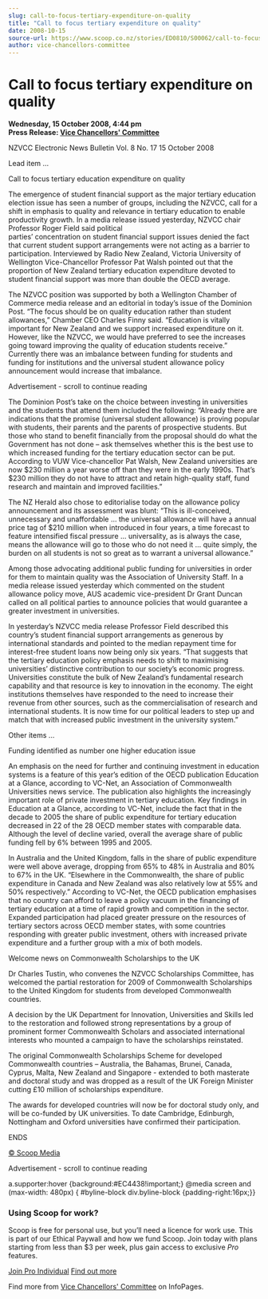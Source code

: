 ```yaml
---
slug: call-to-focus-tertiary-expenditure-on-quality
title: "Call to focus tertiary expenditure on quality"
date: 2008-10-15
source-url: https://www.scoop.co.nz/stories/ED0810/S00062/call-to-focus-tertiary-expenditure-on-quality.htm
author: vice-chancellors-committee
---
```

Call to focus tertiary expenditure on quality
=============================================

**Wednesday, 15 October 2008, 4:44 pm**  
**Press Release: [Vice Chancellors' Committee](https://info.scoop.co.nz/Vice_Chancellors'_Committee)**

NZVCC Electronic News Bulletin Vol. 8 No. 17 15 October 2008

  
Lead item …

Call to focus tertiary education expenditure on quality

The emergence of student financial support as the major tertiary education election issue has seen a number of groups, including the NZVCC, call for a shift in emphasis to quality and relevance in tertiary education to enable productivity growth. In a media release issued yesterday, NZVCC chair Professor Roger Field said political  
parties’ concentration on student financial support issues denied the fact that current student support arrangements were not acting as a barrier to participation. Interviewed by Radio New Zealand, Victoria University of Wellington Vice-Chancellor Professor Pat Walsh pointed out that the proportion of New Zealand tertiary education expenditure devoted to student financial support was more than double the OECD average.

The NZVCC position was supported by both a Wellington Chamber of Commerce media release and an editorial in today’s issue of the Dominion Post. “The focus should be on quality education rather than student allowances,” Chamber CEO Charles Finny said. “Education is vitally important for New Zealand and we support increased expenditure on it. However, like the NZVCC, we would have preferred to see the increases going toward improving the quality of education students receive.” Currently there was an imbalance between funding for students and funding for institutions and the universal student allowance policy announcement would increase that imbalance.

Advertisement - scroll to continue reading





The Dominion Post’s take on the choice between investing in universities and the students that attend them included the following: “Already there are indications that the promise (universal student allowance) is proving popular with students, their parents and the parents of prospective students. But those who stand to benefit financially from the proposal should do what the Government has not done – ask themselves whether this is the best use to which increased funding for the tertiary education sector can be put. According to VUW Vice-chancellor Pat Walsh, New Zealand universities are now $230 million a year worse off than they were in the early 1990s. That’s $230 million they do not have to attract and retain high-quality staff, fund research and maintain and improved facilities.”

The NZ Herald also chose to editorialise today on the allowance policy announcement and its assessment was blunt: “This is ill-conceived, unnecessary and unaffordable … the universal allowance will have a annual price tag of $210 million when introduced in four years, a time forecast to feature intensified fiscal pressure … universality, as is always the case, means the allowance will go to those who do not need it … quite simply, the burden on all students is not so great as to warrant a universal allowance.”

Among those advocating additional public funding for universities in order for them to maintain quality was the Association of University Staff. In a media release issued yesterday which commented on the student allowance policy move, AUS academic vice-president Dr Grant Duncan called on all political parties to announce policies that would guarantee a greater investment in universities.

In yesterday’s NZVCC media release Professor Field described this country’s student financial support arrangements as generous by international standards and pointed to the median repayment time for interest-free student loans now being only six years. “That suggests that the tertiary education policy emphasis needs to shift to maximising universities’ distinctive contribution to our society’s economic progress. Universities constitute the bulk of New Zealand’s fundamental research capability and that resource is key to innovation in the economy. The eight institutions themselves have responded to the need to increase their revenue from other sources, such as the commercialisation of research and international students. It is now time for our political leaders to step up and match that with increased public investment in the university system.”

Other items …

Funding identified as number one higher education issue

An emphasis on the need for further and continuing investment in education systems is a feature of this year’s edition of the OECD publication Education at a Glance, according to VC-Net, an Association of Commonwealth Universities news service. The publication also highlights the increasingly important role of private investment in tertiary education. Key findings in Education at a Glance, according to VC-Net, include the fact that in the decade to 2005 the share of public expenditure for tertiary education decreased in 22 of the 28 OECD member states with comparable data. Although the level of decline varied, overall the average share of public funding fell by 6% between 1995 and 2005.

In Australia and the United Kingdom, falls in the share of public expenditure were well above average, dropping from 65% to 48% in Australia and 80% to 67% in the UK. “Elsewhere in the Commonwealth, the share of public expenditure in Canada and New Zealand was also relatively low at 55% and 50% respectively.” According to VC-Net, the OECD publication emphasises that no country can afford to leave a policy vacuum in the financing of tertiary education at a time of rapid growth and competition in the sector. Expanded participation had placed greater pressure on the resources of tertiary sectors across OECD member states, with some countries responding with greater public investment, others with increased private expenditure and a further group with a mix of both models.

Welcome news on Commonwealth Scholarships to the UK

Dr Charles Tustin, who convenes the NZVCC Scholarships Committee, has welcomed the partial restoration for 2009 of Commonwealth Scholarships to the United Kingdom for students from developed Commonwealth countries.

A decision by the UK Department for Innovation, Universities and Skills led to the restoration and followed strong representations by a group of prominent former Commonwealth Scholars and associated international interests who mounted a campaign to have the scholarships reinstated.

The original Commonwealth Scholarships Scheme for developed Commonwealth countries – Australia, the Bahamas, Brunei, Canada, Cyprus, Malta, New Zealand and Singapore - extended to both masterate and doctoral study and was dropped as a result of the UK Foreign Minister cutting £10 million of scholarships expenditure.

The awards for developed countries will now be for doctoral study only, and will be co-funded by UK universities. To date Cambridge, Edinburgh, Nottingham and Oxford universities have confirmed their participation.

  
ENDS

[© Scoop Media](http://www.scoop.co.nz/about/terms.html)  

Advertisement - scroll to continue reading



a.supporter:hover {background:#EC4438!important;} @media screen and (max-width: 480px) { #byline-block div.byline-block {padding-right:16px;}}

### Using Scoop for work?

Scoop is free for personal use, but you’ll need a licence for work use. This is part of our Ethical Paywall and how we fund Scoop. Join today with plans starting from less than $3 per week, plus gain access to exclusive _Pro_ features.  
  
[Join Pro Individual](https://pro.scoop.co.nz/Individual/?from=ProIn24) [Find out more](https://pro.scoop.co.nz/using-scoop-for-work/?from=ProIn24)

Find more from [Vice Chancellors' Committee](https://info.scoop.co.nz/Vice_Chancellors'_Committee) on InfoPages.